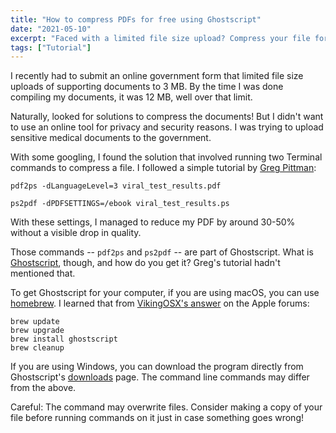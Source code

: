 ```yaml
---
title: "How to compress PDFs for free using Ghostscript"
date: "2021-05-10"
excerpt: "Faced with a limited file size upload? Compress your file for free using the copyleft licensed software Ghostscript."
tags: ["Tutorial"]
---
```


I recently had to submit an online government form that limited file size uploads of supporting documents to 3 MB. By the time I was done compiling my documents, it was 12 MB, well over that limit.

Naturally, looked for solutions to compress the documents! But I didn't want to use an online tool for privacy and security reasons. I was trying to upload sensitive medical documents to the government.

With some googling, I found the solution that involved running two Terminal commands to compress a file. I followed a simple tutorial by [Greg Pittman](https://opensource.com/article/20/8/reduce-pdf):

```
pdf2ps -dLanguageLevel=3 viral_test_results.pdf

ps2pdf -dPDFSETTINGS=/ebook viral_test_results.ps
```

With these settings, I managed to reduce my PDF by around 30-50% without a visible drop in quality.

Those commands -- `pdf2ps` and `ps2pdf` -- are part of Ghostscript. What is [Ghostscript](https://www.ghostscript.com/), though, and how do you get it? Greg's tutorial hadn't mentioned that.

To get Ghostscript for your computer, if you are using macOS, you can use [homebrew](https://brew.sh/). I learned that from [VikingOSX's answer](https://discussions.apple.com/thread/8584571) on the Apple forums:

```
brew update
brew upgrade
brew install ghostscript
brew cleanup
```

If you are using Windows, you can download the program directly from Ghostscript's [downloads](https://www.ghostscript.com/download/gsdnld.html) page. The command line commands may differ from the above.

Careful: The command may overwrite files. Consider making a copy of your file before running commands on it just in case something goes wrong!
